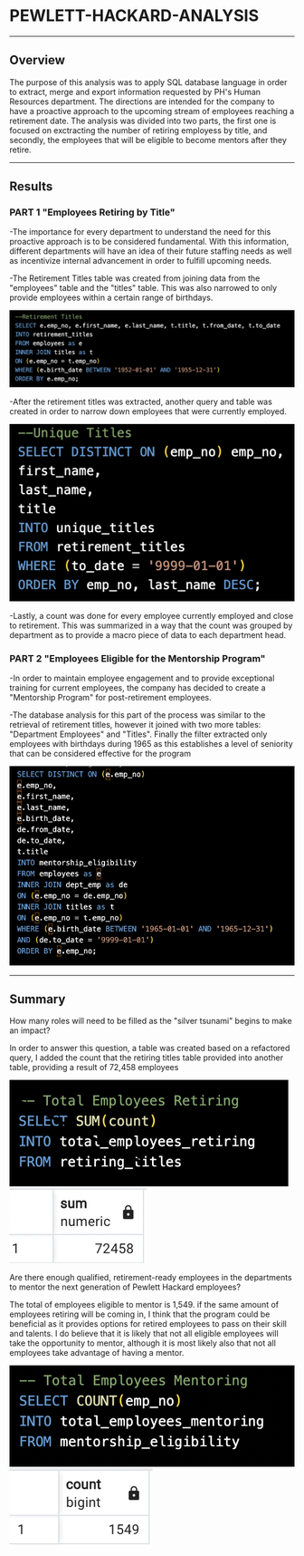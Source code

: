# PEWLETT-HACKARD-ANALYSIS
----
## Overview

The purpose of this analysis was to apply SQL database language in order to extract, merge and export information requested by PH's Human Resources department. The directions are intended for the company to have a proactive approach to the upcoming stream of employees reaching a retirement date. The analysis was divided into two parts, the first one is focused on exctracting the number of retiring employess by title, and secondly, the employees that will be eligible to become mentors after they retire.

----
## Results
### PART 1 "Employees Retiring by Title"

-The importance for every department to understand the need for this proactive approach is to be considered fundamental. With this information, different departments will have an idea of their future staffing needs as well as incentivize internal advancement in order to fulfill upcoming needs.

-The Retirement Titles table was created from joining data from the "employees" table and the "titles" table. This was also narrowed to only provide employees within a certain range of birthdays.

![Screenshot](https://github.com/chgallegos/Pewlett-Hackard-Analysis/blob/main/Analysis%20Projects%20Folder/Pewlet-Hackard-Analysis%20Folder/Resources/retirement_titles.png)

-After the retirement titles was extracted, another query and table was created in order to narrow down employees that were currently employed.

![Screenshot](https://github.com/chgallegos/Pewlett-Hackard-Analysis/blob/main/Analysis%20Projects%20Folder/Pewlet-Hackard-Analysis%20Folder/Resources/unique_titles.png)

-Lastly, a count was done for every employee currently employed and close to retirement. This was summarized in a way that the count was grouped by department as to provide a macro piece of data to each department head.

### PART 2 "Employees Eligible for the Mentorship Program"

-In order to maintain employee engagement and to provide exceptional training for current employees, the company has decided to create a "Mentorship Program" for post-retirement employees.

-The database analysis for this part of the process was similar to the retrieval of retirement titles, however it joined with two more tables: "Department Employees" and "Titles". Finally the filter extracted only employees with birthdays during 1965 as this establishes a level of seniority that can be considered effective for the program

![Screenshot](https://github.com/chgallegos/Pewlett-Hackard-Analysis/blob/main/Analysis%20Projects%20Folder/Pewlet-Hackard-Analysis%20Folder/Resources/mentorship_eligibility.png)

----
## Summary 

How many roles will need to be filled as the "silver tsunami" begins to make an impact?

In order to answer this question, a table was created based on a refactored query, I added the count that the retiring titles table provided into another table, providing a result of 72,458 employees

![Screenshot](https://github.com/chgallegos/Pewlett-Hackard-Analysis/blob/main/Analysis%20Projects%20Folder/Pewlet-Hackard-Analysis%20Folder/Resources/total_employees_retiring.png)
![Screenshot](https://github.com/chgallegos/Pewlett-Hackard-Analysis/blob/main/Analysis%20Projects%20Folder/Pewlet-Hackard-Analysis%20Folder/Resources/total_employees_retiring_2.png)

Are there enough qualified, retirement-ready employees in the departments to mentor the next generation of Pewlett Hackard employees?

The total of employees eligible to mentor is 1,549. if the same amount of employees retiring will be coming in, I think that the program could be beneficial as it provides options for retired employees to pass on their skill and talents. I do believe that it is likely that not all eligible employees will take the opportunity to mentor, although it is most likely also that not all employees take advantage of having a mentor.

![Screenshot](https://github.com/chgallegos/Pewlett-Hackard-Analysis/blob/main/Analysis%20Projects%20Folder/Pewlet-Hackard-Analysis%20Folder/Resources/total_employees_mentoring.png)
![Screenshot](https://github.com/chgallegos/Pewlett-Hackard-Analysis/blob/main/Analysis%20Projects%20Folder/Pewlet-Hackard-Analysis%20Folder/Resources/total_employees_mentoring_2.png)